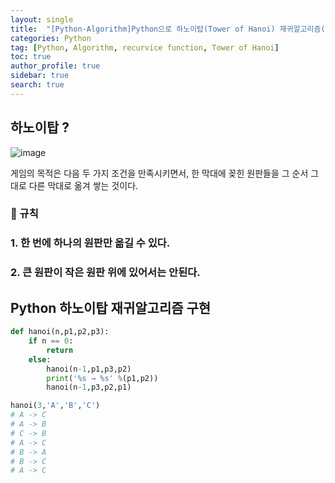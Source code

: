 ```yaml
---
layout: single
title:  "[Python-Algorithm]Python으로 하노이탑(Tower of Hanoi) 재귀알고리즘(Recursive function) 구현"
categories: Python
tag: [Python, Algorithm, recurvice function, Tower of Hanoi]
toc: true
author_profile: true
sidebar: true
search: true
---
```


## 하노이탑 ?
![image](https://user-images.githubusercontent.com/58736077/218662776-c00ee618-deff-4888-90e9-04d8e2456e45.png)
  
게임의 목적은 다음 두 가지 조건을 만족시키면서, 한 막대에 꽂힌 원판들을 그 순서 그대로 다른 막대로 옮겨 쌓는 것이다.  

<div class="notice--danger">
<h3>📌 규칙</h3>
<h3>1. 한 번에 하나의 원판만 옮길 수 있다.</h3>
<h3>2. 큰 원판이 작은 원판 위에 있어서는 안된다.</h3>
</div>


## Python 하노이탑 재귀알고리즘 구현

```python
def hanoi(n,p1,p2,p3):
    if n == 0:
        return
    else:
        hanoi(n-1,p1,p3,p2)
        print('%s → %s' %(p1,p2))
        hanoi(n-1,p3,p2,p1)

hanoi(3,'A','B','C')
# A -> C
# A -> B
# C -> B
# A -> C
# B -> A
# B -> C
# A -> C

```